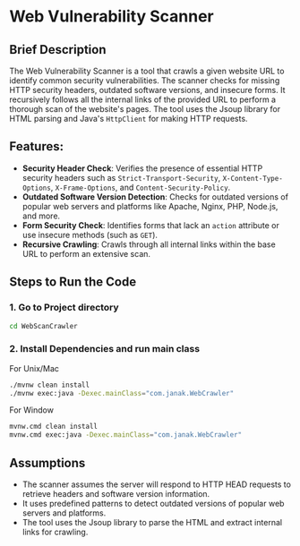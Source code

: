 # Web Vulnerability Scanner

## Brief Description

The Web Vulnerability Scanner is a tool that crawls a given website URL to identify common security vulnerabilities. The scanner checks for missing HTTP security headers, outdated software versions, and insecure forms. It recursively follows all the internal links of the provided URL to perform a thorough scan of the website's pages. The tool uses the Jsoup library for HTML parsing and Java's `HttpClient` for making HTTP requests.

## Features:

- **Security Header Check**: Verifies the presence of essential HTTP security headers such as `Strict-Transport-Security`, `X-Content-Type-Options`, `X-Frame-Options`, and `Content-Security-Policy`.
- **Outdated Software Version Detection**: Checks for outdated versions of popular web servers and platforms like Apache, Nginx, PHP, Node.js, and more.
- **Form Security Check**: Identifies forms that lack an `action` attribute or use insecure methods (such as `GET`).
- **Recursive Crawling**: Crawls through all internal links within the base URL to perform an extensive scan.

## Steps to Run the Code

### 1. Go to Project directory

```bash
cd WebScanCrawler

```

### 2. Install Dependencies and run main class

For Unix/Mac

```bash
./mvnw clean install
./mvnw exec:java -Dexec.mainClass="com.janak.WebCrawler"

```

For Window

```bash
mvnw.cmd clean install
mvnw.cmd exec:java -Dexec.mainClass="com.janak.WebCrawler"

```

## Assumptions

- The scanner assumes the server will respond to HTTP HEAD requests to retrieve headers and software version information.
- It uses predefined patterns to detect outdated versions of popular web servers and platforms.
- The tool uses the Jsoup library to parse the HTML and extract internal links for crawling.

